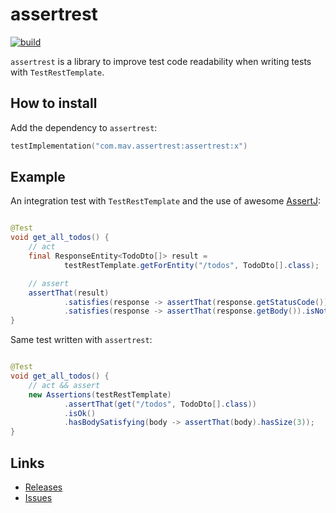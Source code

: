 # assertrest

[![build](https://github.com/mavarazo/assertrest/actions/workflows/build.yml/badge.svg)](https://github.com/mavarazo/assertrest/actions/workflows/build.yml)

`assertrest` is a library to improve test code readability when writing tests with `TestRestTemplate`.

## How to install

Add the dependency to `assertrest`:

```kotlin
testImplementation("com.mav.assertrest:assertrest:x")
```

## Example

An integration test with `TestRestTemplate` and the use of awesome [AssertJ](https://assertj.github.io/doc/):

```java

@Test
void get_all_todos() {
    // act
    final ResponseEntity<TodoDto[]> result =
            testRestTemplate.getForEntity("/todos", TodoDto[].class);

    // assert
    assertThat(result)
            .satisfies(response -> assertThat(response.getStatusCode()).isEqualTo(HttpStatus.OK))
            .satisfies(response -> assertThat(response.getBody()).isNotNull().hasSize(3));
}
```

Same test written with `assertrest`:

```java

@Test
void get_all_todos() {
    // act && assert
    new Assertions(testRestTemplate)
            .assertThat(get("/todos", TodoDto[].class))
            .isOk()
            .hasBodySatisfying(body -> assertThat(body).hasSize(3));
}
```

## Links

* [Releases](https://github.com/mavarazo/assertrest/releases)
* [Issues](https://github.com/mavarazo/assertrest/issues)
